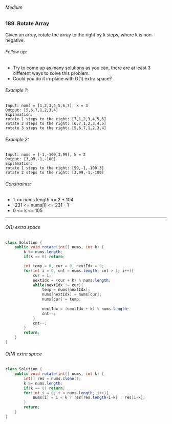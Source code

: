 ###### Medium

### 189. Rotate Array

Given an array, rotate the array to the right by k steps, where k is non-negative.  

###### Follow up:

- Try to come up as many solutions as you can, there are at least 3 different ways to solve this problem.
- Could you do it in-place with O(1) extra space?
 

###### Example 1:
```
Input: nums = [1,2,3,4,5,6,7], k = 3
Output: [5,6,7,1,2,3,4]
Explanation:
rotate 1 steps to the right: [7,1,2,3,4,5,6]
rotate 2 steps to the right: [6,7,1,2,3,4,5]
rotate 3 steps to the right: [5,6,7,1,2,3,4]
```
###### Example 2:
```
Input: nums = [-1,-100,3,99], k = 2
Output: [3,99,-1,-100]
Explanation: 
rotate 1 steps to the right: [99,-1,-100,3]
rotate 2 steps to the right: [3,99,-1,-100]
```

###### Constraints:

- 1 <= nums.length <= 2 * 104
- -231 <= nums[i] <= 231 - 1
- 0 <= k <= 105

***

###### O(1) extra space
```java
class Solution {
    public void rotate(int[] nums, int k) {
        k %= nums.length;
        if(k == 0) return;

        int temp = 0, cur = 0, nextIdx = 0;
        for(int i = 0, cnt = nums.length; cnt > 1; i++){
            cur = i;
            nextIdx = (cur + k) % nums.length;
            while(nextIdx != cur){
                temp = nums[nextIdx];
                nums[nextIdx] = nums[cur];
                nums[cur] = temp;
                
                nextIdx = (nextIdx + k) % nums.length;
                cnt--;
            }
            cnt--;
        }
        return;
    }
}
```

###### O(N) extra space
```java
class Solution {
    public void rotate(int[] nums, int k) {
        int[] res = nums.clone();
        k %= nums.length;
        if(k == 0) return;
        for(int i = 0; i < nums.length; i++){
            nums[i] = i < k ? res[res.length+i-k] : res[i-k];
        }
        return;
    }
}
```
